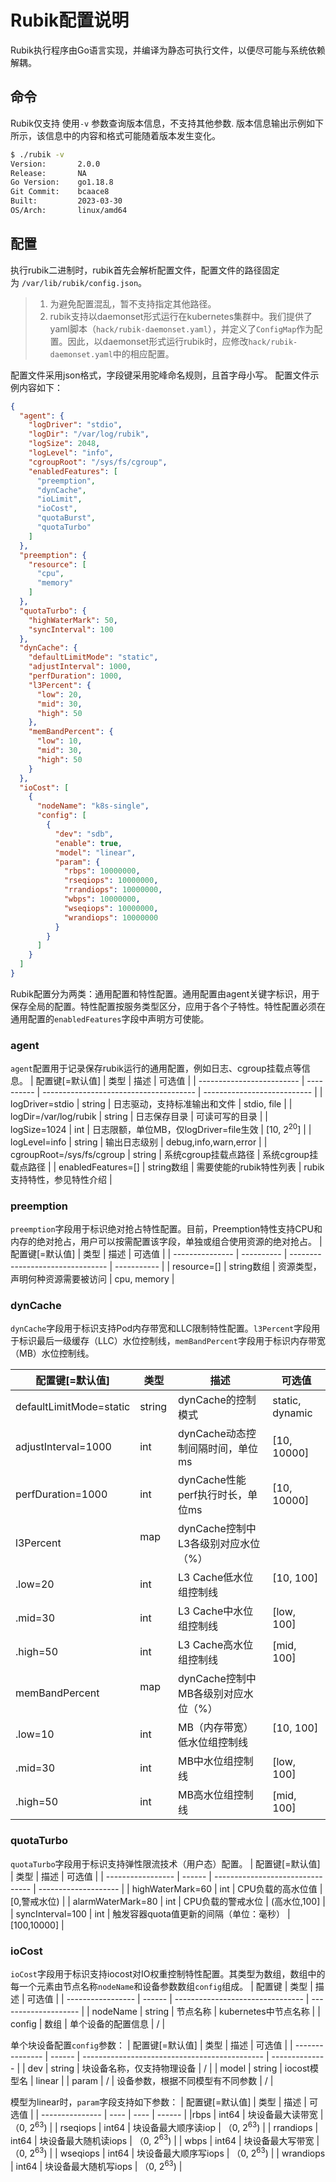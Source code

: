 # Rubik配置说明

Rubik执行程序由Go语言实现，并编译为静态可执行文件，以便尽可能与系统依赖解耦。

## 命令
Rubik仅支持 使用`-v` 参数查询版本信息，不支持其他参数.
版本信息输出示例如下所示，该信息中的内容和格式可能随着版本发生变化。
```bash
$ ./rubik -v
Version:       2.0.0
Release:       NA
Go Version:    go1.18.8
Git Commit:    bcaace8
Built:         2023-03-30
OS/Arch:       linux/amd64
```

## 配置
执行rubik二进制时，rubik首先会解析配置文件，配置文件的路径固定为 `/var/lib/rubik/config.json`。
> 1. 为避免配置混乱，暂不支持指定其他路径。
> 2. rubik支持以daemonset形式运行在kubernetes集群中。我们提供了yaml脚本（`hack/rubik-daemonset.yaml`），并定义了`ConfigMap`作为配置。因此，以daemonset形式运行rubik时，应修改`hack/rubik-daemonset.yaml`中的相应配置。


配置文件采用json格式，字段键采用驼峰命名规则，且首字母小写。
配置文件示例内容如下：
```json
{
  "agent": {
    "logDriver": "stdio",
    "logDir": "/var/log/rubik",
    "logSize": 2048,
    "logLevel": "info",
    "cgroupRoot": "/sys/fs/cgroup",
    "enabledFeatures": [
      "preemption",
      "dynCache",
      "ioLimit",
      "ioCost",
      "quotaBurst",
      "quotaTurbo"
    ]
  },
  "preemption": {
    "resource": [
      "cpu",
      "memory"
    ]
  },
  "quotaTurbo": {
    "highWaterMark": 50,
    "syncInterval": 100
  },
  "dynCache": {
    "defaultLimitMode": "static",
    "adjustInterval": 1000,
    "perfDuration": 1000,
    "l3Percent": {
      "low": 20,
      "mid": 30,
      "high": 50
    },
    "memBandPercent": {
      "low": 10,
      "mid": 30,
      "high": 50
    }
  },
  "ioCost": [
    {
      "nodeName": "k8s-single",
      "config": [
        {
          "dev": "sdb",
          "enable": true,
          "model": "linear",
          "param": {
            "rbps": 10000000,
            "rseqiops": 10000000,
            "rrandiops": 10000000,
            "wbps": 10000000,
            "wseqiops": 10000000,
            "wrandiops": 10000000
          }
        }
      ]
    }
  ]
}
```

Rubik配置分为两类：通用配置和特性配置。通用配置由agent关键字标识，用于保存全局的配置。特性配置按服务类型区分，应用于各个子特性。特性配置必须在通用配置的`enabledFeatures`字段中声明方可使能。

### agent
`agent`配置用于记录保存rubik运行的通用配置，例如日志、cgroup挂载点等信息。
| 配置键[=默认值]           | 类型       | 描述                                   | 可选值                      |
| ------------------------- | ---------- | -------------------------------------- | --------------------------- |
| logDriver=stdio           | string     | 日志驱动，支持标准输出和文件           | stdio, file                 |
| logDir=/var/log/rubik     | string     | 日志保存目录                           | 可读可写的目录              |
| logSize=1024              | int        | 日志限额，单位MB，仅logDriver=file生效 | [10, $2^{20}$]              |
| logLevel=info             | string     | 输出日志级别                           | debug,info,warn,error       |
| cgroupRoot=/sys/fs/cgroup | string     | 系统cgroup挂载点路径                   | 系统cgroup挂载点路径        |
| enabledFeatures=[]        | string数组 | 需要使能的rubik特性列表                | rubik支持特性，参见特性介绍 |
 
### preemption
`preemption`字段用于标识绝对抢占特性配置。目前，Preemption特性支持CPU和内存的绝对抢占，用户可以按需配置该字段，单独或组合使用资源的绝对抢占。
| 配置键[=默认值] | 类型       | 描述                             | 可选值      |
| --------------- | ---------- | -------------------------------- | ----------- |
| resource=[]     | string数组 | 资源类型，声明何种资源需要被访问 | cpu, memory |

### dynCache
`dynCache`字段用于标识支持Pod内存带宽和LLC限制特性配置。`l3Percent`字段用于标识最后一级缓存（LLC）水位控制线，`memBandPercent`字段用于标识内存带宽（MB）水位控制线。

| 配置键[=默认值]         | 类型   | 描述               | 可选值          |
| ----------------------- | ------ | ------------------ | --------------- |
| defaultLimitMode=static | string | dynCache的控制模式 | static, dynamic |
| adjustInterval=1000      | int    | dynCache动态控制间隔时间，单位ms| [10, 10000] |
| perfDuration=1000        | int    | dynCache性能perf执行时长，单位ms | [10, 10000] |
| l3Percent                | map    | dynCache控制中L3各级别对应水位（%）|      |
| .low=20                  | int    | L3 Cache低水位组控制线 | [10, 100]     |
| .mid=30                  | int    | L3 Cache中水位组控制线  | [low, 100]   |
| .high=50                 | int    | L3 Cache高水位组控制线  | [mid, 100]   |
| memBandPercent           | map    | dynCache控制中MB各级别对应水位（%）|   | 
| .low=10                  | int    | MB（内存带宽）低水位组控制线 | [10, 100]  |
| .mid=30                  | int    | MB中水位组控制线  | [low, 100]   |
| .high=50                 | int    | MB高水位组控制线 | [mid, 100]   |

### quotaTurbo
`quotaTurbo`字段用于标识支持弹性限流技术（用户态）配置。
| 配置键[=默认值]   | 类型   | 描述                             | 可选值               |
| ----------------- | ------ | -------------------------------- | -------------------- |
| highWaterMark=60  | int | CPU负载的高水位值         |\[0,警戒水位) |
| alarmWaterMark=80 | int | CPU负载的警戒水位 | (高水位,100\]            |
| syncInterval=100  | int | 触发容器quota值更新的间隔（单位：毫秒） | [100,10000] |

### ioCost
`ioCost`字段用于标识支持iocost对IO权重控制特性配置。其类型为数组，数组中的每一个元素由节点名称`nodeName`和设备参数数组`config`组成。
| 配置键  | 类型   | 描述                             | 可选值               |
| ----------------- | ------ | -------------------------------- | -------------------- |
| nodeName  | string | 节点名称         | kubernetes中节点名称 |
| config | 数组 | 单个设备的配置信息 |   /       |

单个块设备配置`config`参数：
| 配置键[=默认值] | 类型   | 描述                                          | 可选值         |
| --------------- | ------ | --------------------------------------------- | -------------- |
| dev             | string | 块设备名称，仅支持物理设备                    | /              |
| model           | string | iocost模型名                                | linear         |
| param           | /      | 设备参数，根据不同模型有不同参数               | /              |

模型为linear时，`param`字段支持如下参数：
| 配置键[=默认值] | 类型 | 描述 | 可选值 |
| --------------- | ---- | ---- | ------ |
|rbps            | int64  | 块设备最大读带宽     | （0, $2^{63}$) |
| rseqiops        | int64  | 块设备最大顺序读iop  | （0, $2^{63}$) |
| rrandiops       | int64  | 块设备最大随机读iops | （0, $2^{63}$) |
| wbps            | int64  | 块设备最大写带宽     | （0, $2^{63}$) |
| wseqiops        | int64  | 块设备最大顺序写iops | （0, $2^{63}$) |
| wrandiops       | int64  | 块设备最大随机写iops | （0, $2^{63}$) |
